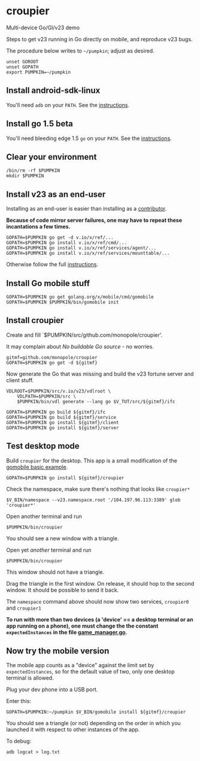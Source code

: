 # croupier
Multi-device Go/Gl/v23 demo

Steps to get v23 running in Go directly on mobile, and reproduce v23 bugs.

The procedure below writes to `~/pumpkin`; adjust as desired.

```
unset GOROOT
unset GOPATH
export PUMPKIN=~/pumpkin
```

## Install android-sdk-linux

You'll need `adb` on your `PATH`.  See the
[instructions](https://developer.android.com/sdk/index.html).

## Install go 1.5 beta

You'll need bleeding edge 1.5 `go` on your `PATH`.  See the
[instructions](http://golang.org/doc/install/source).

## Clear your environment

```
/bin/rm -rf $PUMPKIN
mkdir $PUMPKIN
```

## Install v23 as an end-user

Installing as an end-user is easier than installing as a
[contributor](https://v.io/community/contributing.html).

__Because of code mirror server failures, one may have to repeat these
incantations a few times.__

```
GOPATH=$PUMPKIN go get -d v.io/x/ref/...
GOPATH=$PUMPKIN go install v.io/x/ref/cmd/...
GOPATH=$PUMPKIN go install v.io/x/ref/services/agent/...
GOPATH=$PUMPKIN go install v.io/x/ref/services/mounttable/...
```

Otherwise follow the full
[instructions](https://v.io/installation/details.html).

## Install Go mobile stuff

```
GOPATH=$PUMPKIN go get golang.org/x/mobile/cmd/gomobile
GOPATH=$PUMPKIN $PUMPKIN/bin/gomobile init
```

## Install croupier

Create and fill `$PUMPKIN/src/github.com/monopole/croupier'.

It may complain about _No buildable Go source_ - no worries.

```
gitmf=github.com/monopole/croupier
GOPATH=$PUMPKIN go get -d ${gitmf}
```

Now generate the Go that was missing and build the v23 fortune server
and client stuff.

```
VDLROOT=$PUMPKIN/src/v.io/v23/vdlroot \
    VDLPATH=$PUMPKIN/src \
    $PUMPKIN/bin/vdl generate --lang go $V_TUT/src/${gitmf}/ifc

GOPATH=$PUMPKIN go build ${gitmf}/ifc
GOPATH=$PUMPKIN go build ${gitmf}/service
GOPATH=$PUMPKIN go install ${gitmf}/client
GOPATH=$PUMPKIN go install ${gitmf}/server
```

## Test desktop mode

Build `croupier` for the  desktop.
This app is a small modification of the
[gomobile basic example](https://godoc.org/golang.org/x/mobile/example/basic).

```
GOPATH=$PUMPKIN go install ${gitmf}/croupier
```

Check the namespace, make sure there's nothing that looks like `croupier*`
```
$V_BIN/namespace --v23.namespace.root '/104.197.96.113:3389' glob  'croupier*'
```

Open another terminal and run
```
$PUMPKIN/bin/croupier 
```

You should see a new window with a triangle.

Open yet _another_ terminal and run
```
$PUMPKIN/bin/croupier 
```
This window should not have a triangle.

Drag the triangle in the first window.
On release, it should hop to the second window.
It should be possible to send it back.

The `namespace` command above should now show two services, `croupier0` and `croupier1`

__To run with more than two devices (a 'device' == a desktop terminal
or an app running on a phone), one must change the the constant
`expectedInstances` in the file
[game_manager.go](https://github.com/monopole/mutantfortune/blob/master/croupier/util/game_manager.go).__


## Now try the mobile version

The mobile app counts as a "device" against the  limit set by
`expectedInstances`, so for the default value of two, only
one desktop terminal is allowed.

Plug your dev phone into a USB port.

Enter this:

```
GOPATH=$PUMPKIN:~/pumpkin $V_BIN/gomobile install ${gitmf}/croupier
```

You should see a triangle (or not) depending on the order in which you launched it with
respect to other instances of the app.

To debug:

```
adb logcat > log.txt
```
